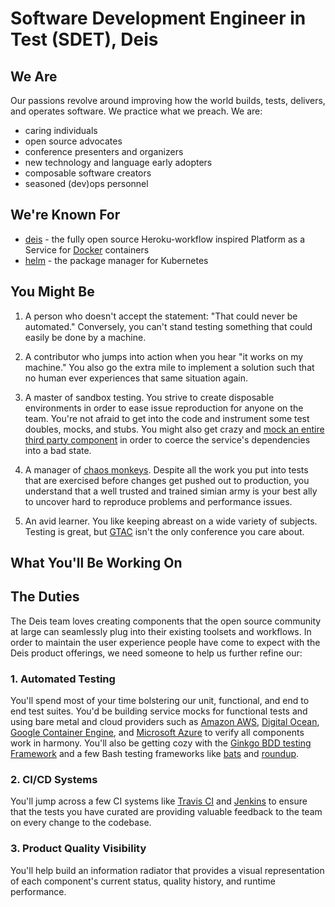 # Software Development Engineer in Test (SDET), Deis

## We Are

Our passions revolve around improving how the world builds, tests, delivers,
and operates software. We practice what we preach. We are:

- caring individuals
- open source advocates
- conference presenters and organizers
- new technology and language early adopters
- composable software creators
- seasoned (dev)ops personnel

## We're Known For

- [deis][deis] - the fully open source Heroku-workflow inspired Platform as a
Service for [Docker][docker] containers
- [helm][helm] - the package manager for Kubernetes

## You Might Be

1. A person who doesn't accept the statement: "That could never be automated."
Conversely, you can't stand testing something that could easily be done by a
machine.

2. A contributor who jumps into action when you hear "it works on my machine."
You also go the extra mile to implement a solution such that no human ever
experiences that same situation again.

2. A master of sandbox testing. You strive to create disposable environments
in order to ease issue reproduction for anyone on the team. You're not afraid
to get into the code and instrument some test doubles, mocks, and stubs.
You might also get crazy and [mock an entire third party component][mbtest] in
order to coerce the service's dependencies into a bad state.

3. A manager of [chaos monkeys][chaos]. Despite all the work you put into tests that are
exercised before changes get pushed out to production, you understand that a
well trusted and trained simian army is your best ally to uncover hard to
reproduce problems and performance issues.

4. An avid learner. You like keeping abreast on a wide variety of subjects.
Testing is great, but [GTAC][gtac] isn't the only conference you care
about.

## What You'll Be Working On

## The Duties

The Deis team loves creating components that the open source community at large
can seamlessly plug into their existing toolsets and workflows. In order to
maintain the user experience people have come to expect with the Deis product
offerings, we need someone to help us further refine our:

### 1. Automated Testing

You'll spend most of your time bolstering our unit, functional, and end to end
test suites. You'd be building service mocks for functional tests and using bare
metal and cloud providers such as [Amazon AWS][aws], [Digital Ocean][do],
[Google Container Engine][gke], and [Microsoft Azure][azure] to verify all
components work in harmony. You'll also be getting cozy with the
[Ginkgo BDD testing Framework][ginkgo] and a few Bash testing frameworks like
[bats][bats] and [roundup][roundup].

### 2. CI/CD Systems

You'll jump across a few CI systems like [Travis CI][travis] and
[Jenkins][jenkins] to ensure that the tests you have curated are providing
valuable feedback to the team on every change to the codebase.

### 3. Product Quality Visibility

You'll help build an information radiator that provides a visual representation
of each component's current status, quality history, and runtime performance.

[aws]: http://aws.amazon.com/
[azure]: https://azure.microsoft.com/en-us/
[bintray]: https://bintray.com/
[deis]: http://deis.io/
[do]: https://digitalocean.com
[docker]: https://www.docker.com/
[dockerhub]: https://hub.docker.com/
[flow]: https://en.wikipedia.org/wiki/Flow_(psychology)
[ginkgo]: http://onsi.github.io/ginkgo/
[gke]: https://cloud.google.com/container-engine/
[gtac]: https://developers.google.com/google-test-automation-conference/
[glide]: https://github.com/Masterminds/glide
[glide]: https://github.com/Masterminds/glide
[helm]: http://helm.sh/
[jenkins]: https://ci.deis.io
[joelux]: http://www.joelonsoftware.com/uibook/chapters/fog0000000062.html
[kubernetes]: http://kubernetes.io/
[quay]: https://quay.io/
[rigger]: https://github.com/deis/rigger
[terraform]: https://www.terraform.io/
[travis]: https://travis-ci.org/deis
[wercker]: http://wercker.com/
[bats]: https://github.com/sstephenson/bats
[roundup]: http://bmizerany.github.io/roundup/
[chaos]: https://github.com/Netflix/SimianArmy
[mbtest]: http://www.mbtest.org/
